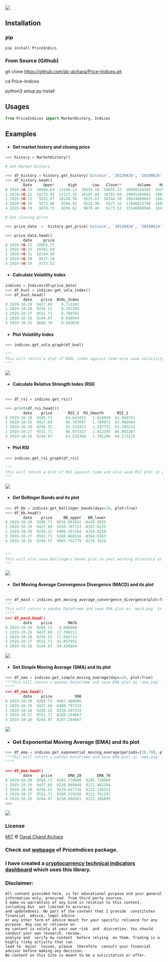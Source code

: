

[![](https://img.shields.io/badge/PriceIndices-1.2.0-blue)](https://github.com/dc-aichara/PriceIndices)

## Installation 

### pip 

```
pip install PriceIndics
```

### From Source (Github)
 
 git clone https://github.com/dc-aichara/Price-Indices.git
 
 cd Price-Indices 
 
 python3 setup.py install
 
## Usages 
 
```python
from PriceIndices import MarketHistory, Indices

```
## Examples 

- #### Get market history and closing price

```python
>>> history = MarketHistory()

# Get Market History 

>>> df_history = history.get_history('bitcoin', '20130428', '20190624')  
>>> df_history.head()
        Date     Open*      High       Low   Close**       Volume    Market Cap
0 2019-06-23  10696.69  11246.14  10556.10  10855.37  20998326502  192970090355
1 2019-06-22  10175.92  11157.35  10107.04  10701.69  29995204861  190214124824
2 2019-06-21   9525.07  10144.56   9525.07  10144.56  20624008643  180293241528
3 2019-06-20   9273.06   9594.42   9232.48   9527.16  17846823784  169304784791
4 2019-06-19   9078.73   9299.62   9070.40   9273.52  15546809946  164780855869

# Get closing price

>>> price_data  =  history.get_price('bitcoin', '20130428', '20190624')  

>>> price_data.head()
        date     price
0 2019-06-23  10855.37
1 2019-06-22  10701.69
2 2019-06-21  10144.56
3 2019-06-20   9527.16
4 2019-06-19   9273.52

```

- #### Calculate Volatility Index

```python
indices = Indices(df=price_data)
>>> df_bvol = indices.get_vola_index()  
>>> df_bvol.head()
        date    price  BVOL_Index
0 2019-10-29  9427.69    0.711107
1 2019-10-28  9256.15    0.707269
2 2019-10-27  9551.71    0.709765
3 2019-10-26  9244.97    0.698544
4 2019-10-25  8660.70    0.692656

```

- #### Plot Volatility Index

```python
>>> indices.get_vola_graph(df_bvol)   

"""
This will return a plot of BVOL index against time also save volatility index plot in your working directory as 'bvol_index.png'
"""
```

<img src= 'plots/bvol_index.png' >

- #### Calculate Relative Strength Index (RSI)

```python

>>> df_rsi = indices.get_rsi()   

>>> print(df_rsi.head())
        date    price       RSI_1  RS_Smooth      RSI_2
0 2019-10-30  9205.73      64.641855   1.624958  61.904151
1 2019-10-29  9427.69      65.707097   1.709072  63.086984
2 2019-10-28  9256.15      61.333433   1.597755  61.505224
3 2019-10-27  9551.71      66.873327   2.012345  66.803267
4 2019-10-26  9244.97      63.535368   1.791208  64.173219


```

- #### Plot RSI

```python
>>> indices.get_rsi_graph(df_rsi)  

"""
This will return a plot of RSI against time and also save RSI plot in your working directory as 'rsi.png'
"""
```

<img src='plots/rsi.png' >

- #### Get Bollinger Bands and its plot

```python
>>> df_bb = indices.get_bollinger_bands(days=20, plot=True) 
>>> df_bb.head()
        date    price     BB_upper   BB_lower
0 2019-10-30  9205.73  9635.043581 -8428.5855
1 2019-10-29  9427.69  9550.707153 -8397.6225
2 2019-10-28  9256.15  9408.263164 -8356.0250
3 2019-10-27  9551.71  9268.466516 -8304.6565
4 2019-10-26  9244.97  9003.752779 -8239.3520


"""
This will also save Bollingers bands plot in your working directory as 'bollinger_bands.png'
"""

```

<img src='plots/bollinger_bands.png'>


- #### Get Moving Average Convergence Divergence (MACD) and its plot

```python

>>> df_macd = indices.get_moving_average_convergence_divergence(plot=True)
"""
This will return a pandas DataFrame and save EMA plot as 'macd.png' in working directory. 
""""
>>> df_macd.head()
        date    price       MACD
0 2019-10-30  9205.73   0.000000
1 2019-10-29  9427.69  17.706211
2 2019-10-28  9256.15  17.692715
3 2019-10-27  9551.71  41.057952
4 2019-10-26  9244.97  34.426864


```

<img src='plots/macd.png'>

- #### Get Simple Moving Average (SMA) and its plot

```python
>>> df_sma = indices.get_simple_moving_average(days=20, plot=True) 
"""This will return a pandas DataFrame and save EMA plot as 'sma.png' in working directory. 
""""
>>> df_sma.head()
        date    price          SMA
0 2019-10-30  9205.73  8467.488000
1 2019-10-29  9427.69  8400.797333
2 2019-10-28  9256.15  8330.597333
3 2019-10-27  9551.71  8268.254667
4 2019-10-26  9244.97  8187.244667


```

<img src='plots/sma.png'>

- ### Get Exponential Moving Average (EMA) and its plot

```python
>>> df_ema = indices.get_exponential_moving_average(periods=[20,70], plot=True)
"""This will return a pandas DataFrame and save EMA plot as 'ema.png' in working directory. 
""""

>>> df_ema.head()
        date    price       EMA_20       EMA_70
0 2019-10-30  9205.73  9205.730000  9205.730000
1 2019-10-29  9427.69  9226.869048  9211.982394
2 2019-10-28  9256.15  9229.657710  9213.226552
3 2019-10-27  9551.71  9260.329356  9222.761297
4 2019-10-26  9244.97  9258.866561  9223.386895
>>> 


```

<img src='plots/ema.png' >

### License
 
[MIT](https://choosealicense.com/licenses/mit/) © [Dayal Chand Aichara](https://github.com/dc-aichara)


### Check out [webpage](https://dc-aichara.github.io/PriceIndices/) of PriceIndices package. 

### I have created a [cryptocurrency technical indicators dashboard](https://crypto-indicators-dashboard.herokuapp.com/) which uses this library. 
### Disclaimer: 

```
All content provided here, is for educational purpose and your general information only, procured  from third party sources.
I make no warranties of any kind in relation to this content, including but  not limited to accuracy
and updatedness. No part of the content that I provide  constitutes  financial  advice, legal advice 
or any other form of advice meant for your specific reliance for any purpose. Any use or reliance on
my content is solely at your own risk  and  discretion. You should conduct your own research, review, 
analyse and  verify my content  before relying  on them. Trading is a highly risky activity that can 
lead to  major  losses, please  therefore  consult your financial advisor before making any decision.
No content on this Site is meant to be a solicitation or offer.
```

